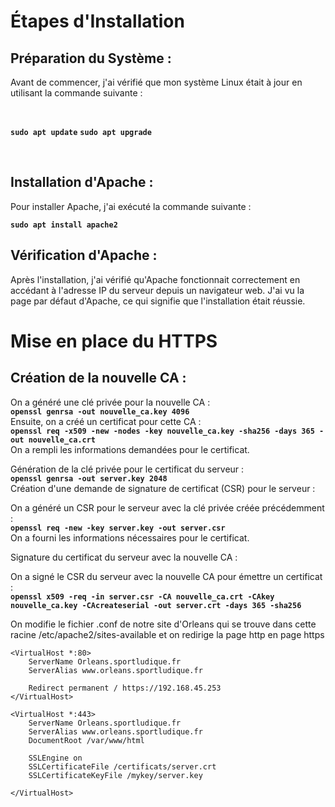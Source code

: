 # Étapes d'Installation

## Préparation du Système :
Avant de commencer, j'ai vérifié que mon système Linux était à jour en utilisant la commande suivante :

</br>

**`sudo apt update`**
**`sudo apt upgrade`**

</br>

## Installation d'Apache :
Pour installer Apache, j'ai exécuté la commande suivante :

**`sudo apt install apache2`**

## Vérification d'Apache :
Après l'installation, j'ai vérifié qu'Apache fonctionnait correctement en accédant à l'adresse IP du serveur depuis un navigateur web. J'ai vu la page par défaut d'Apache, ce qui signifie que l'installation était réussie.

# Mise en place du HTTPS

## Création de la nouvelle CA :

On a généré une clé privée pour la nouvelle CA :
</br>
**`openssl genrsa -out nouvelle_ca.key 4096`**
</br>
Ensuite, on a créé un certificat pour cette CA :
</br>
**`openssl req -x509 -new -nodes -key nouvelle_ca.key -sha256 -days 365 -out nouvelle_ca.crt`**
</br>
On a rempli les informations demandées pour le certificat.

Génération de la clé privée pour le certificat du serveur :
</br>
**`openssl genrsa -out server.key 2048`**
</br>
Création d'une demande de signature de certificat (CSR) pour le serveur :

On a généré un CSR pour le serveur avec la clé privée créée précédemment :
</br>
**`openssl req -new -key server.key -out server.csr`**
</br>
On a fourni les informations nécessaires pour le certificat.

Signature du certificat du serveur avec la nouvelle CA :

On a signé le CSR du serveur avec la nouvelle CA pour émettre un certificat :
</br>
**`openssl x509 -req -in server.csr -CA nouvelle_ca.crt -CAkey nouvelle_ca.key -CAcreateserial -out server.crt -days 365 -sha256`**
</br>

On modifie le fichier .conf de notre site d'Orleans qui se trouve dans cette racine /etc/apache2/sites-available et on redirige la page http en page https
  
    <VirtualHost *:80>
        ServerName Orleans.sportludique.fr
        ServerAlias www.orleans.sportludique.fr
    
        Redirect permanent / https://192.168.45.253
    </VirtualHost>
    
    <VirtualHost *:443>
        ServerName Orleans.sportludique.fr
        ServerAlias www.orleans.sportludique.fr
        DocumentRoot /var/www/html
    
        SSLEngine on
        SSLCertificateFile /certificats/server.crt
        SSLCertificateKeyFile /mykey/server.key
    
    </VirtualHost>
